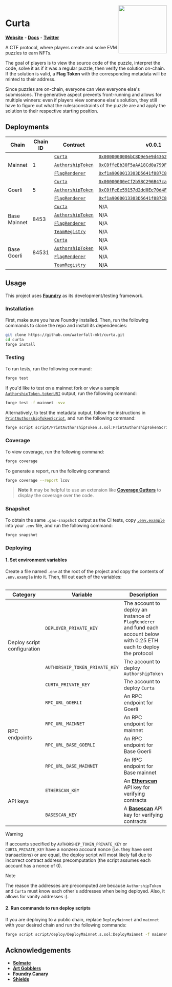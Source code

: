 <img align="right" width="150" height="150" top="100" src="./assets/curta.png">

# Curta
[**Website**](https://curta.wtf) - [**Docs**](https://curta.wtf/docs) - [**Twitter**](https://twitter.com/curta_ctf)

A CTF protocol, where players create and solve EVM puzzles to earn NFTs.

The goal of players is to view the source code of the puzzle, interpret the code, solve it as if it was a regular puzzle, then verify the solution on-chain. If the solution is valid, a **Flag Token** with the corresponding metadata will be minted to their address.

Since puzzles are on-chain, everyone can view everyone else's submissions. The generative aspect prevents front-running and allows for multiple winners: even if players view someone else's solution, they still have to figure out what the rules/constraints of the puzzle are and apply the solution to their respective starting position.

## Deployments

<table>
    <thead>
        <tr>
            <th>Chain</th>
            <th>Chain ID</th>
            <th>Contract</th>
            <th>v0.0.1</th>
            <th>v0.0.2</th>
        </tr>
    </thead>
    <tbody>
        <tr>
            <td rowspan="3">Mainnet</td>
            <td rowspan="3">1</td>
            <td><code><a href="https://github.com/waterfall-mkt/curta/blob/2d5de33e3e08ff478ad9e33b6a6f00f819224122/src/Curta.sol">Curta</a></code></td>
            <td><code><a href="https://etherscan.io/address/0x0000000006bC8D9e5e9d436217B88De704a9F307">0x0000000006bC8D9e5e9d436217B88De704a9F307</code></td>
            <td>N/A</td>
        </tr>
        <tr>
            <td><code><a href="https://github.com/waterfall-mkt/curta/blob/2d5de33e3e08ff478ad9e33b6a6f00f819224122/src/AuthorshipToken.sol">AuthorshipToken</a></code></td>
            <td><code><a href="https://etherscan.io/address/0xC0ffeEb30F5aAA18Cd0a799F6dA1bdcb46f63C44">0xC0ffeEb30F5aAA18Cd0a799F6dA1bdcb46f63C44</code></td>
            <td>N/A</td>
        </tr>
        <tr>
            <td><code><a href="https://github.com/waterfall-mkt/curta/blob/2d5de33e3e08ff478ad9e33b6a6f00f819224122/src/FlagRenderer.sol">FlagRenderer</a></code></td>
            <td><code><a href="https://etherscan.io/address/0xf1a9000013303D5641f887C8E1b08D8D60101846">0xf1a9000013303D5641f887C8E1b08D8D60101846</code></td>
            <td>N/A</td>
        </tr>
        <tr>
            <td rowspan="3">Goerli</td>
            <td rowspan="3">5</td>
            <td><code><a href="https://github.com/waterfall-mkt/curta/blob/2d5de33e3e08ff478ad9e33b6a6f00f819224122/src/Curta.sol">Curta</a></code></td>
            <td><code><a href="https://goerli.etherscan.io/address/0x00000000eCf2b58C296B47caC8C51467c0e307cE">0x00000000eCf2b58C296B47caC8C51467c0e307cE</code></td>
            <td>N/A</td>
        </tr>
        <tr>
            <td><code><a href="https://github.com/waterfall-mkt/curta/blob/2d5de33e3e08ff478ad9e33b6a6f00f819224122/src/AuthorshipToken.sol">AuthorshipToken</a></code></td>
            <td><code><a href="https://goerli.etherscan.io/address/0xC0fFeEe59157d2dd0Ee70d4FABaBCa349b319203">0xC0fFeEe59157d2dd0Ee70d4FABaBCa349b319203</code></td>
            <td>N/A</td>
        </tr>
        <tr>
            <td><code><a href="https://github.com/waterfall-mkt/curta/blob/2d5de33e3e08ff478ad9e33b6a6f00f819224122/src/FlagRenderer.sol">FlagRenderer</a></code></td>
            <td><code><a href="https://goerli.etherscan.io/address/0xf1a9000013303D5641f887C8E1b08D8D60101846">0xf1a9000013303D5641f887C8E1b08D8D60101846</code></td>
            <td>N/A</td>
        </tr>
        <tr>
            <td rowspan="4">Base Mainnet</td>
            <td rowspan="4">8453</td>
            <td><code><a href="https://github.com/waterfall-mkt/curta/blob/main/src/Curta.sol">Curta</a></code></td>
            <td>N/A</td>
            <td><code><a href="https://basescan.org/address/0x00000000D1329c5cd5386091066d49112e590969">0x00000000D1329c5cd5386091066d49112e590969</code></td>
        </tr>
        <tr>
            <td><code><a href="https://github.com/waterfall-mkt/curta/blob/main/src/AuthorshipToken.sol">AuthorshipToken</a></code></td>
            <td>N/A</td>
            <td><code><a href="https://basescan.org/address/0xC0FFEE8b8e502403e51f37030E32c52bA4b37f7d">0xC0FFEE8b8e502403e51f37030E32c52bA4b37f7d</code></td>
        </tr>
            <tr>
            <td><code><a href="https://github.com/waterfall-mkt/curta/blob/main/src/FlagRenderer.sol">FlagRenderer</a></code></td>
            <td>N/A</td>
            <td><code><a href="https://basescan.org/address/0xF1a900007c8b1d6266c186Aa2Ef0eE2e95ffCa80">0xF1a900007c8b1d6266c186Aa2Ef0eE2e95ffCa80</code></td>
        </tr>
            <td><code><a href="https://github.com/waterfall-mkt/curta/blob/main/src/TeamRegistry.sol">TeamRegistry</a></code></td>
            <td>N/A</td>
            <td><code><a href="https://basescan.org/address/0xFacaDE0BCAeBb9B48bd1f613d2fd9B9865A3E61d">0xFacaDE0BCAeBb9B48bd1f613d2fd9B9865A3E61d</code></td>
        </tr>
        <tr>
            <td rowspan="4">Base Goerli</td>
            <td rowspan="4">84531</td>
            <td><code><a href="https://github.com/waterfall-mkt/curta/blob/main/src/Curta.sol">Curta</a></code></td>
            <td>N/A</td>
            <td><code><a href="https://goerli.basescan.org/address/0x00000000D1329c5cd5386091066d49112e590969">0x00000000D1329c5cd5386091066d49112e590969</code></td>
        </tr>
        <tr>
            <td><code><a href="https://github.com/waterfall-mkt/curta/blob/main/src/AuthorshipToken.sol">AuthorshipToken</a></code></td>
            <td>N/A</td>
            <td><code><a href="https://goerli.basescan.org/address/0xC0FFEE8b8e502403e51f37030E32c52bA4b37f7d">0xC0FFEE8b8e502403e51f37030E32c52bA4b37f7d</code></td>
        </tr>
            <tr>
            <td><code><a href="https://github.com/waterfall-mkt/curta/blob/main/src/FlagRenderer.sol">FlagRenderer</a></code></td>
            <td>N/A</td>
            <td><code><a href="https://goerli.basescan.org/address/0xF1a900007c8b1d6266c186Aa2Ef0eE2e95ffCa80">0xF1a900007c8b1d6266c186Aa2Ef0eE2e95ffCa80</code></td>
        </tr>
            </tr>
            <tr>
            <td><code><a href="https://github.com/waterfall-mkt/curta/blob/main/src/TeamRegistry.sol">TeamRegistry</a></code></td>
            <td>N/A</td>
            <td><code><a href="https://goerli.basescan.org/address/0xFacaDE0BCAeBb9B48bd1f613d2fd9B9865A3E61d">0xFacaDE0BCAeBb9B48bd1f613d2fd9B9865A3E61d</code></td>
        </tr>
    </tbody>
<table>

## Usage
This project uses [**Foundry**](https://github.com/foundry-rs/foundry) as its development/testing framework.

### Installation

First, make sure you have Foundry installed. Then, run the following commands to clone the repo and install its dependencies:
```sh
git clone https://github.com/waterfall-mkt/curta.git
cd curta
forge install
```

### Testing
To run tests, run the following command:
```sh
forge test
```

If you'd like to test on a mainnet fork or view a sample [`AuthorshipToken.tokenURI`](https://github.com/waterfall-mkt/curta/blob/main/src/AuthorshipToken.sol) output, run the following command:
```sh
forge test -f mainnet -vvv
```

Alternatively, to test the metadata output, follow the instructions in [`PrintAuthorshipTokenScript`](https://github.com/waterfall-mkt/curta/blob/main/script/PrintAuthorshipToken.s.sol), and run the following command:
```sh
forge script script/PrintAuthorshipToken.s.sol:PrintAuthorshipTokenScript -f mainnet -vvv
```

### Coverage
To view coverage, run the following command:
```sh
forge coverage
```

To generate a report, run the following command:
```sh
forge coverage --report lcov
```

> **Note**
> It may be helpful to use an extension like [**Coverage Gutters**](https://marketplace.visualstudio.com/items?itemName=ryanluker.vscode-coverage-gutters) to display the coverage over the code.

### Snapshot
To obtain the same `.gas-snapshot` output as the CI tests, copy [`.env.example`](https://github.com/waterfall-mkt/curta/blob/main/.env.example) into your `.env` file, and run the following command:
```
forge snapshot
```

### Deploying
#### 1. Set environment variables
Create a file named `.env` at the root of the project and copy the contents of `.env.example` into it. Then, fill out each of the variables:
<table>
    <thead>
        <tr>
            <th>Category</th>
            <th>Variable</th>
            <th>Description</th>
        </tr>
    </thead>
    <tbody>
        <tr>
            <td rowspan="3">Deploy script configuration</td>
            <td><code>DEPLOYER_PRIVATE_KEY</code></td>
            <td>The account to deploy an instance of <code>FlagRenderer</code> and fund each account below with 0.25 ETH each to deploy the protocol</td>
        </tr>
        <tr>
            <td><code>AUTHORSHIP_TOKEN_PRIVATE_KEY</code></td>
            <td>The account to deploy <code>AuthorshipToken</code></td>
        </tr>
        <tr>
            <td><code>CURTA_PRIVATE_KEY</code></td>
            <td>The account to deploy <code>Curta</code></td>
        </tr>
        <tr>
            <td rowspan="4">RPC endpoints</td>
            <td><code>RPC_URL_GOERLI</code></td>
            <td>An RPC endpoint for Goerli</td>
        </tr>
        <tr>
            <td><code>RPC_URL_MAINNET</code></td>
            <td>An RPC endpoint for mainnet</td>
        </tr>
        <tr>
            <td><code>RPC_URL_BASE_GOERLI</code></td>
            <td>An RPC endpoint for Base Goerli</td>
        </tr>
        <tr>
            <td><code>RPC_URL_BASE_MAINNET</code></td>
            <td>An RPC endpoint for Base mainnet</td>
        </tr>
        <tr>
            <td rowspan="2">API keys</td>
            <td><code>ETHERSCAN_KEY</code></td>
            <td>An <a href="https://etherscan.io" target="_blank" rel="noreferrer noopener"><b>Etherscan</b></a> API key for verifying contracts</td>
        </tr>
        <tr>
            <td><code>BASESCAN_KEY</code></td>
            <td>A <a href="https://basescan.org" target="_blank"
            rel="noreferrer noopener"><b>Basescan</b></a> API key for verifying
            contracts</td>
        </tr>
    </tbody>
<table>

> [!WARNING]
> If accounts specified by `AUTHORSHIP_TOKEN_PRIVATE_KEY` or `CURTA_PRIVATE_KEY` have a nonzero account nonce (i.e. they have sent transactions) or are equal, the deploy script will most likely fail due to incorrect contract address precomputation (the script assumes each account has a nonce of 0).

> [!NOTE]
> The reason the addresses are precomputed are because `AuthorshipToken` and `Curta` must know each other's addresses when being deployed. Also, it allows for vanity addresses :).

#### 2. Run commands to run deploy scripts
If you are deploying to a public chain, replace `DeployMainnet` and `mainnet` with your desired chain and run the following commands:
```sh
forge script script/deploy/DeployMainnet.s.sol:DeployMainnet -f mainnet --broadcast --verify
```

## Acknowledgements
* [**Solmate**](https://github.com/transmissions11/solmate)
* [**Art Gobblers**](https://github.com/artgobblers/art-gobblers)
* [**Foundry Canary**](https://github.com/ZeframLou/foundry-canary)
* [**Shields**](https://shields.build)
